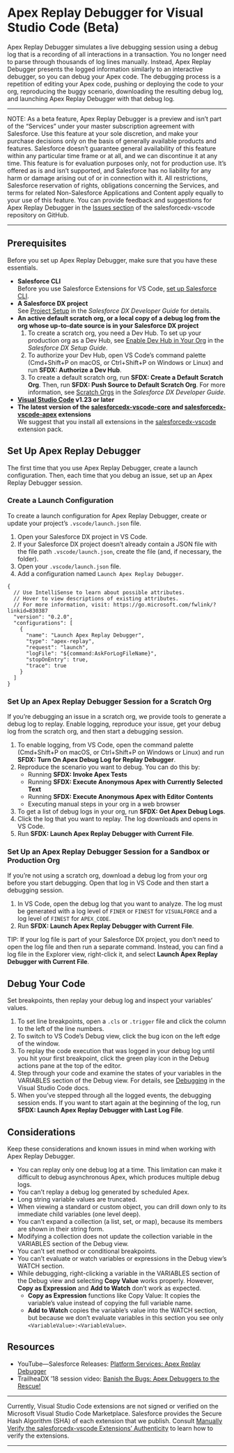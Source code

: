 # Apex Replay Debugger for Visual Studio Code (Beta)
Apex Replay Debugger simulates a live debugging session using a debug log that is a recording of all interactions in a transaction. You no longer need to parse through thousands of log lines manually. Instead, Apex Replay Debugger presents the logged information similarly to an interactive debugger, so you can debug your Apex code. The debugging process is a repetition of editing your Apex code, pushing or deploying the code to your org, reproducing the buggy scenario, downloading the resulting debug log, and launching Apex Replay Debugger with that debug log.

---
NOTE: As a beta feature, Apex Replay Debugger is a preview and isn’t part of the “Services” under your master subscription agreement with Salesforce. Use this feature at your sole discretion, and make your purchase decisions only on the basis of generally available products and features. Salesforce doesn’t guarantee general availability of this feature within any particular time frame or at all, and we can discontinue it at any time. This feature is for evaluation purposes only, not for production use. It’s offered as is and isn’t supported, and Salesforce has no liability for any harm or damage arising out of or in connection with it. All restrictions, Salesforce reservation of rights, obligations concerning the Services, and terms for related Non-Salesforce Applications and Content apply equally to your use of this feature. You can provide feedback and suggestions for Apex Replay Debugger in the [Issues section](https://github.com/forcedotcom/salesforcedx-vscode/issues) of the salesforcedx-vscode repository on GitHub.

---

## Prerequisites
Before you set up Apex Replay Debugger, make sure that you have these essentials.

* **Salesforce CLI**  
  Before you use Salesforce Extensions for VS Code, [set up Salesforce CLI](https://developer.salesforce.com/docs/atlas.en-us.sfdx_setup.meta/sfdx_setup). 
* **A Salesforce DX project**  
  See [Project Setup](https://developer.salesforce.com/docs/atlas.en-us.sfdx_dev.meta/sfdx_dev/sfdx_dev_workspace_setup.htm) in the _Salesforce DX Developer Guide_ for details.
* **An active default scratch org, or a local copy of a debug log from the org whose up-to-date source is in your Salesforce DX project**
  1. To create a scratch org, you need a Dev Hub. To set up your production org as a Dev Hub, see [Enable Dev Hub in Your Org](https://developer.salesforce.com/docs/atlas.en-us.sfdx_setup.meta/sfdx_setup/sfdx_setup_enable_devhub.htm) in the _Salesforce DX Setup Guide_.  
  1. To authorize your Dev Hub, open VS Code’s command palette (Cmd+Shift+P on macOS, or Ctrl+Shift+P on Windows or Linux) and run **SFDX: Authorize a Dev Hub**.  
  1. To create a default scratch org, run **SFDX: Create a Default Scratch Org**. Then, run **SFDX: Push Source to Default Scratch Org**. For more information, see [Scratch Orgs](https://developer.salesforce.com/docs/atlas.en-us.sfdx_dev.meta/sfdx_dev/sfdx_dev_scratch_orgs.htm) in the _Salesforce DX Developer Guide_.
* **[Visual Studio Code](https://code.visualstudio.com/download) v1.23 or later** 
* **The latest version of the [salesforcedx-vscode-core](https://marketplace.visualstudio.com/items?itemName=salesforce.salesforcedx-vscode-core) and [salesforcedx-vscode-apex](https://marketplace.visualstudio.com/items?itemName=salesforce.salesforcedx-vscode-apex) extensions**  
We suggest that you install all extensions in the [salesforcedx-vscode](https://marketplace.visualstudio.com/items?itemName=salesforce.salesforcedx-vscode) extension pack.

## Set Up Apex Replay Debugger
The first time that you use Apex Replay Debugger, create a launch configuration. Then, each time that you debug an issue, set up an Apex Replay Debugger session.

### Create a Launch Configuration
To create a launch configuration for Apex Replay Debugger, create or update your project’s `.vscode/launch.json` file.

1. Open your Salesforce DX project in VS Code.
1. If your Salesforce DX project doesn’t already contain a JSON file with the file path `.vscode/launch.json`, create the file (and, if necessary, the folder).
1. Open your `.vscode/launch.json` file.
1. Add a configuration named `Launch Apex Replay Debugger`.  
```
{
  // Use IntelliSense to learn about possible attributes.
  // Hover to view descriptions of existing attributes.
  // For more information, visit: https://go.microsoft.com/fwlink/?linkid=830387
  "version": "0.2.0",
  "configurations": [
    {
      "name": "Launch Apex Replay Debugger",
      "type": "apex-replay",
      "request": "launch",
      "logFile": "${command:AskForLogFileName}",
      "stopOnEntry": true,
      "trace": true
    }
  ]
}
```

### Set Up an Apex Replay Debugger Session for a Scratch Org

If you’re debugging an issue in a scratch org, we provide tools to generate a debug log to replay. Enable logging, reproduce your issue, get your debug log from the scratch org, and then start a debugging session.

1. To enable logging, from VS Code, open the command palette (Cmd+Shift+P on macOS, or Ctrl+Shift+P on Windows or Linux) and run **SFDX: Turn On Apex Debug Log for Replay Debugger**.
1. Reproduce the scenario you want to debug. You can do this by:
    * Running **SFDX: Invoke Apex Tests**
    * Running **SFDX: Execute Anonymous Apex with Currently Selected Text**
    * Running **SFDX: Execute Anonymous Apex with Editor Contents**
    * Executing manual steps in your org in a web browser 
1. To get a list of debug logs in your org, run **SFDX: Get Apex Debug Logs**.
1. Click the log that you want to replay. The log downloads and opens in VS Code.
1. Run **SFDX: Launch Apex Replay Debugger with Current File**.

### Set Up an Apex Replay Debugger Session for a Sandbox or Production Org

If you’re not using a scratch org, download a debug log from your org before you start debugging. Open that log in VS Code and then start a debugging session.

1. In VS Code, open the debug log that you want to analyze. The log must be generated with a log level of `FINER` or `FINEST` for `VISUALFORCE` and a log level of `FINEST` for `APEX_CODE`.
1. Run **SFDX: Launch Apex Replay Debugger with Current File**.  

TIP: If your log file is part of your Salesforce DX project, you don’t need to open the log file and then run a separate command. Instead, you can find a log file in the Explorer view, right-click it, and select **Launch Apex Replay Debugger with Current File**.

## Debug Your Code

Set breakpoints, then replay your debug log and inspect your variables’ values.

1. To set line breakpoints, open a `.cls` or `.trigger` file and click the column to the left of the line numbers.
1. To switch to VS Code’s Debug view, click the bug icon on the left edge of the window.
1. To replay the code execution that was logged in your debug log until you hit your first breakpoint, click the green play icon in the Debug actions pane at the top of the editor.
1. Step through your code and examine the states of your variables in the VARIABLES section of the Debug view. For details, see [Debugging](https://code.visualstudio.com/docs/editor/debugging) in the Visual Studio Code docs.
1. When you’ve stepped through all the logged events, the debugging session ends. If you want to start again at the beginning of the log, run **SFDX: Launch Apex Replay Debugger with Last Log File**.

## Considerations
Keep these considerations and known issues in mind when working with Apex Replay Debugger.

* You can replay only one debug log at a time. This limitation can make it difficult to debug asynchronous Apex, which produces multiple debug logs.
* You can’t replay a debug log generated by scheduled Apex.
* Long string variable values are truncated.
* When viewing a standard or custom object, you can drill down only to its immediate child variables (one level deep).
* You can’t expand a collection (a list, set, or map), because its members are shown in their string form.
* Modifying a collection does not update the collection variable in the VARIABLES section of the Debug view.
* You can’t set method or conditional breakpoints.
* You can’t evaluate or watch variables or expressions in the Debug view’s WATCH section.
* While debugging, right-clicking a variable in the VARIABLES section of the Debug view and selecting **Copy Value** works properly. However, **Copy as Expression** and **Add to Watch** don’t work as expected. 
  * **Copy as Expression** functions like Copy Value: It copies the variable’s value instead of copying the full variable name.
  * **Add to Watch** copies the variable’s value into the WATCH section, but because we don’t evaluate variables in this section you see only `<VariableValue>:<VariableValue>`.

## Resources

* YouTube—Salesforce Releases: [Platform Services: Apex Replay Debugger](https://www.youtube.com/watch?v=8GVuMT4MHWc)
* TrailheaDX ’18 session video: [Banish the Bugs: Apex Debuggers to the Rescue!](https://www.salesforce.com/video/2520334/)

---
Currently, Visual Studio Code extensions are not signed or verified on the Microsoft Visual Studio Code Marketplace. Salesforce provides the Secure Hash Algorithm (SHA) of each extension that we publish. Consult [Manually Verify the salesforcedx-vscode Extensions’ Authenticity](https://developer.salesforce.com/media/vscode/SHA256.md) to learn how to verify the extensions.  

---
